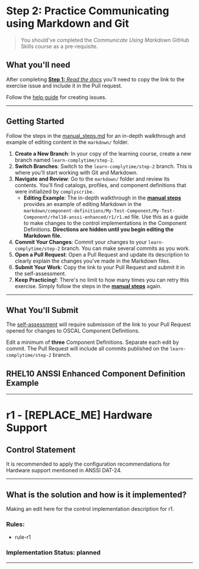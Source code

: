 # Step 2: Practice Communicating using Markdown and Git

> You should've completed the _Communicate Using Markdown_ GitHub Skills course as a pre-requisite. 

## What you'll need

After completing [**Step 1:** _Read the docs_](https://github.com/complytime/creme-brulee/blob/main/.github/steps/1-step.md) you'll need to copy the link to the exercise issue and include it in the Pull request.

Follow the [help guide](https://github.com/complytime/creme-brulee/blob/main/docs/issue-help.md) for creating issues.

---

## **Getting Started**

Follow the steps in the [manual_steps.md](https://github.com/hbraswelrh/creme-brulee/blob/main/steps/manual_steps.md) for an in-depth walkthrough and example of editing content in the `markdown/` folder.

1. **Create a New Branch**: In your copy of the learning course, create a new branch named `learn-complytime/step-2`. 
2. **Switch Branches**: Switch to the `learn-complytime/step-2` branch. This is where you'll start working with Git and Markdown.  
3. **Navigate and Review**: Go to the `markdown/` folder and review its contents. You'll find catalogs, profiles, and component definitions that were initialized by `complyscribe`.  
   * **Editing Example**: The in-depth walkthrough in the  [**manual steps**](https://github.com/complytime/creme-brulee/blob/main/steps/manual_steps.md) provides an example of editing Markdown in the `markdown/component-definitions/My-Test-Component/My-Test-Component/rhel10-anssi-enhanced/r1/r1.md` file. Use this as a guide to make changes to the control implementations in the Component Definitions. **Directions are hidden until you begin editing the Markdown file.**  
4. **Commit Your Changes**: Commit your changes to your `learn-complytime/step-2` branch. You can make several commits as you work.  
5. **Open a Pull Request**: Open a Pull Request and update its description to clearly explain the changes you've made in the Markdown files.  
6. **Submit Your Work**: Copy the link to your Pull Request and submit it in the self-assessment.  
7. **Keep Practicing\!**: There's no limit to how many times you can retry this exercise. Simply follow the steps in the [**manual steps**](https://github.com/complytime/creme-brulee/blob/main/steps/manual_steps.md) again.

---

## What You'll Submit

The [self-assessment](https://docs.google.com/forms/d/e/1FAIpQLScIXyhvuLdCcKqBewFGggM7I38W7JJ-phbBUIdhJCw0Puz_cg/viewform?usp=header) will require submission of the link to your Pull Request opened for changes to OSCAL Component Definitions. 

Edit a minimum of **three** Component Definitions. Separate each edit by commit. The Pull Request will include all commits published on the `learn-complytime/step-2` branch.

## RHEL10 ANSSI Enhanced Component Definition Example

---

# r1 - \[REPLACE_ME\] Hardware Support

## Control Statement

It is recommended to apply the configuration recommendations for Hardware support mentioned in ANSSI DAT-24.

______________________________________________________________________

## What is the solution and how is it implemented?

<!-- For implementation status enter one of: implemented, partial, planned, alternative, not-applicable -->

<!-- Note that the list of rules under ### Rules: is read-only and changes will not be captured after assembly to JSON -->

<!-- Add control implementation description here for control: r1 -->

Making an edit here for the control implementation description for r1.

### Rules:

  - rule-r1

### Implementation Status: planned

______________________________________________________________________

